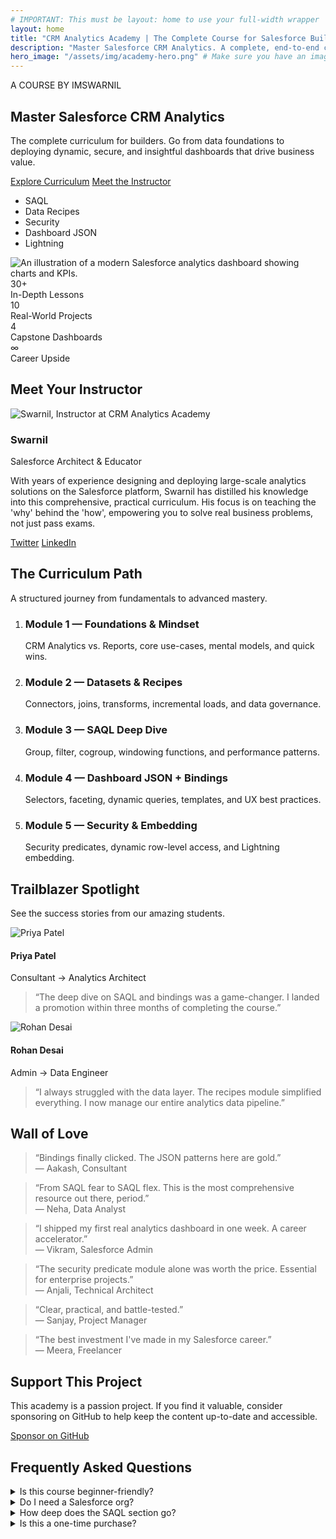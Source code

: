 ```yaml
---
# IMPORTANT: This must be layout: home to use your full-width wrapper
layout: home
title: "CRM Analytics Academy | The Complete Course for Salesforce Builders"
description: "Master Salesforce CRM Analytics. A complete, end-to-end curriculum covering data recipes, SAQL, security predicates, dynamic dashboard JSON, and Lightning embedding."
hero_image: "/assets/img/academy-hero.png" # Make sure you have an image at this path
---
```


<!-- The .home-main class is from your layout, we'll build inside it -->
<div class="academy-page">

  <!-- ======================= HERO ======================= -->
  <section class="acad-hero">
    <div class="acad-container acad-hero__inner">
      <div class="acad-hero__content">
        <p class="acad-eyebrow">A COURSE BY IMSWARNIL</p>
        <h1 class="acad-hero__title">Master Salesforce CRM Analytics</h1>
        <p class="acad-hero__subtitle">
          The complete curriculum for builders. Go from data foundations to deploying dynamic, secure, and insightful dashboards that drive business value.
        </p>
        <div class="acad-cta-row">
          <a class="acad-btn acad-btn--primary acad-btn--lg" href="#curriculum"><i class="ph-duotone ph-graduation-cap"></i>Explore Curriculum</a>
          <a class="acad-btn acad-btn--ghost acad-btn--lg" href="#instructor">Meet the Instructor</a>
        </div>
        <ul class="acad-badges">
          <li>SAQL</li><li>Data Recipes</li><li>Security</li><li>Dashboard JSON</li><li>Lightning</li>
        </ul>
      </div>
      <div class="acad-hero__media">
        <img src="{{ page.hero_image | relative_url }}" alt="An illustration of a modern Salesforce analytics dashboard showing charts and KPIs." loading="eager">
      </div>
    </div>
  </section>

  <!-- ======================= KPIs ======================= -->
  <section class="acad-kpis">
    <div class="acad-container acad-kpis__grid">
      <div class="acad-kpi"><div class="acad-kpi__num">30+</div><div class="acad-kpi__label">In-Depth Lessons</div></div>
      <div class="acad-kpi"><div class="acad-kpi__num">10</div><div class="acad-kpi__label">Real-World Projects</div></div>
      <div class="acad-kpi"><div class="acad-kpi__num">4</div><div class="acad-kpi__label">Capstone Dashboards</div></div>
      <div class="acad-kpi"><div class="acad-kpi__num">∞</div><div class="acad-kpi__label">Career Upside</div></div>
    </div>
  </section>

  <!-- ======================= MEET YOUR INSTRUCTOR ======================= -->
  <section id="instructor" class="acad-section">
    <div class="acad-container">
      <h2 class="acad-section-title">Meet Your Instructor</h2>
      <div class="acad-instructor">
        <div class="acad-instructor__media">
          <img src="/assets/img/swarnil.jpg" alt="Swarnil, Instructor at CRM Analytics Academy">
        </div>
        <div class="acad-instructor__bio">
          <h3>Swarnil</h3>
          <p class="acad-instructor__tagline">Salesforce Architect & Educator</p>
          <p>With years of experience designing and deploying large-scale analytics solutions on the Salesforce platform, Swarnil has distilled his knowledge into this comprehensive, practical curriculum. His focus is on teaching the 'why' behind the 'how', empowering you to solve real business problems, not just pass exams.</p>
          <div class="acad-instructor__socials">
            <a href="#" class="acad-btn acad-btn--ghost"><i class="ph-duotone ph-twitter-logo"></i>Twitter</a>
            <a href="#" class="acad-btn acad-btn--ghost"><i class="ph-duotone ph-linkedin-logo"></i>LinkedIn</a>
          </div>
        </div>
      </div>
    </div>
  </section>

  <!-- ======================= CURRICULUM ======================= -->
  <section id="curriculum" class="acad-section acad-section--muted">
    <div class="acad-container">
      <h2 class="acad-section-title">The Curriculum Path</h2>
      <p class="acad-section-subtitle">A structured journey from fundamentals to advanced mastery.</p>
      <ol class="acad-steps">
        <li><span class="dot"></span><div><h3>Module 1 — Foundations & Mindset</h3><p>CRM Analytics vs. Reports, core use-cases, mental models, and quick wins.</p></div></li>
        <li><span class="dot"></span><div><h3>Module 2 — Datasets & Recipes</h3><p>Connectors, joins, transforms, incremental loads, and data governance.</p></div></li>
        <li><span class="dot"></span><div><h3>Module 3 — SAQL Deep Dive</h3><p>Group, filter, cogroup, windowing functions, and performance patterns.</p></div></li>
        <li><span class="dot"></span><div><h3>Module 4 — Dashboard JSON + Bindings</h3><p>Selectors, faceting, dynamic queries, templates, and UX best practices.</p></div></li>
        <li><span class="dot"></span><div><h3>Module 5 — Security & Embedding</h3><p>Security predicates, dynamic row-level access, and Lightning embedding.</p></div></li>
      </ol>
    </div>
  </section>

  <!-- ======================= TRAILBLAZER SPOTLIGHT ======================= -->
  <section class="acad-section">
    <div class="acad-container">
      <h2 class="acad-section-title">Trailblazer Spotlight</h2>
      <p class="acad-section-subtitle">See the success stories from our amazing students.</p>
      <div class="acad-trailblazers">
        <div class="acad-trailblazer-card">
          <img src="/assets/img/student1.jpg" alt="Priya Patel">
          <h4>Priya Patel</h4>
          <span>Consultant → Analytics Architect</span>
          <blockquote>“The deep dive on SAQL and bindings was a game-changer. I landed a promotion within three months of completing the course.”</blockquote>
        </div>
        <div class="acad-trailblazer-card">
          <img src="/assets/img/student2.jpg" alt="Rohan Desai">
          <h4>Rohan Desai</h4>
          <span>Admin → Data Engineer</span>
          <blockquote>“I always struggled with the data layer. The recipes module simplified everything. I now manage our entire analytics data pipeline.”</blockquote>
        </div>
      </div>
    </div>
  </section>

  <!-- ======================= WALL OF LOVE ======================= -->
  <section class="acad-section acad-section--muted">
    <div class="acad-container">
      <h2 class="acad-section-title">Wall of Love</h2>
      <div class="acad-wall-of-love">
        <blockquote>“Bindings finally clicked. The JSON patterns here are gold.”<footer>— Aakash, Consultant</footer></blockquote>
        <blockquote>“From SAQL fear to SAQL flex. This is the most comprehensive resource out there, period.”<footer>— Neha, Data Analyst</footer></blockquote>
        <blockquote>“I shipped my first real analytics dashboard in one week. A career accelerator.”<footer>— Vikram, Salesforce Admin</footer></blockquote>
        <blockquote>“The security predicate module alone was worth the price. Essential for enterprise projects.”<footer>— Anjali, Technical Architect</footer></blockquote>
        <blockquote>“Clear, practical, and battle-tested.”<footer>— Sanjay, Project Manager</footer></blockquote>
        <blockquote>“The best investment I've made in my Salesforce career.”<footer>— Meera, Freelancer</footer></blockquote>
      </div>
    </div>
  </section>

  <!-- ======================= SUPPORT THIS PROJECT ======================= -->
  <section class="acad-section">
    <div class="acad-container">
      <div class="acad-support-box">
        <i class="ph-duotone ph-heart"></i>
        <h2>Support This Project</h2>
        <p>This academy is a passion project. If you find it valuable, consider sponsoring on GitHub to help keep the content up-to-date and accessible.</p>
        <a href="#" class="acad-btn acad-btn--primary acad-btn--lg">Sponsor on GitHub</a>
      </div>
    </div>
  </section>

  <!-- ======================= FAQ ======================= -->
  <section id="faq" class="acad-section acad-section--muted">
    <div class="acad-container">
      <h2 class="acad-section-title">Frequently Asked Questions</h2>
      <div class="acad-faq">
        <details><summary>Is this course beginner-friendly?</summary><p>Absolutely. We start with the core foundations, layering on complexity with hands-on labs. No prior experience is assumed.</p></details>
        <details><summary>Do I need a Salesforce org?</summary><p>A free Developer Edition org is highly recommended. We provide a lesson showing you exactly how to get one set up.</p></details>
        <details><summary>How deep does the SAQL section go?</summary><p>Very deep. We cover everything from basic groupings to advanced cogrouping, windowing functions, and performance optimization.</p></details>
        <details><summary>Is this a one-time purchase?</summary><p>Yes. This is a one-time purchase that grants you lifetime access to all current and future course materials.</p></details>
      </div>
    </div>
  </section>

</div>